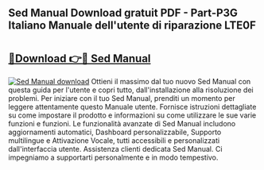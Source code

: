 ## Sed Manual Download gratuit PDF - Part-P3G Italiano Manuale dell'utente di riparazione LTE0F

# <h2><a href="http://dfc3s8y.blite.top/?on=Sed+Manual">🔗Download 👉🔴 Sed Manual</a></h2>

[![Sed Manual download](https://i.imgur.com/lujVjoI.png)](http://dfc3s8y.blite.top/?on=Sed+Manual)
Ottieni il massimo dal tuo nuovo Sed Manual con questa guida per l'utente e copri tutto, dall'installazione alla risoluzione dei problemi. Per iniziare con il tuo Sed Manual, prenditi un momento per leggere attentamente questo Manuale utente. Fornisce istruzioni dettagliate su come impostare il prodotto e informazioni su come utilizzare le sue varie funzioni e funzioni. Le funzionalità avanzate di Sed Manual includono aggiornamenti automatici, Dashboard personalizzabile, Supporto multilingue e Attivazione Vocale, tutti accessibili e personalizzati dall'interfaccia utente. Assistenza clienti dedicata Sed Manual. Ci impegniamo a supportarti personalmente e in modo tempestivo.
